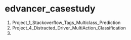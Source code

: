 # edvancer_casestudy
1. Project_1_Stackoverflow_Tags_Multiclass_Prediction
2. Project_4_Distracted_Driver_MultiAction_Classification
3. 
